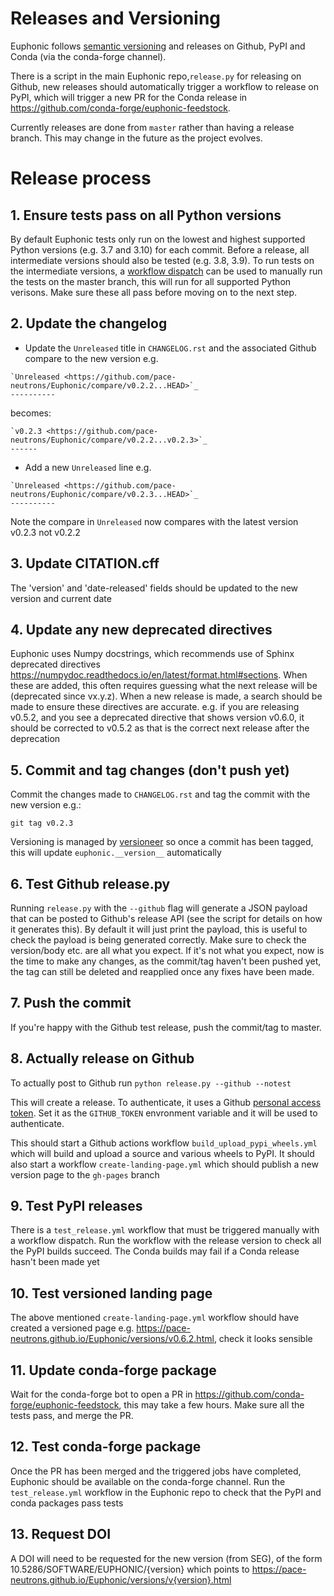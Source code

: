 # Releases and Versioning

Euphonic follows [semantic versioning](https://semver.org/) and releases on
Github, PyPI and Conda (via the conda-forge channel).

There is a script in the main Euphonic repo,`release.py` for releasing on Github,
new releases should automatically trigger a workflow to release on PyPI, which
will trigger a new PR for the Conda release in
https://github.com/conda-forge/euphonic-feedstock.

Currently releases are done from `master` rather than having a release branch.
This may change in the future as the project evolves.

# Release process
## 1. Ensure tests pass on all Python versions
By default Euphonic tests only run on the lowest and highest supported Python
versions (e.g. 3.7 and 3.10) for each commit. Before a release, all
intermediate versions should also be tested (e.g. 3.8, 3.9). To run tests on
the intermediate versions, a
[workflow dispatch](https://docs.github.com/en/actions/using-workflows/events-that-trigger-workflows#workflow_dispatch)
can be used to manually run the tests on the master branch, this will run for
all supported Python verisons. Make sure these all pass before moving on to
the next step.

## 2. Update the changelog
* Update the `Unreleased` title in `CHANGELOG.rst` and the associated Github
compare to the new version e.g.
```
`Unreleased <https://github.com/pace-neutrons/Euphonic/compare/v0.2.2...HEAD>`_
----------
```
becomes:
```
`v0.2.3 <https://github.com/pace-neutrons/Euphonic/compare/v0.2.2...v0.2.3>`_
------
```

* Add a new `Unreleased` line e.g.
```
`Unreleased <https://github.com/pace-neutrons/Euphonic/compare/v0.2.3...HEAD>`_
----------
```
Note the compare in `Unreleased` now compares with the latest version v0.2.3
not v0.2.2

## 3. Update CITATION.cff

The 'version' and 'date-released' fields should be updated to the new version
and current date

## 4. Update any new deprecated directives

Euphonic uses Numpy docstrings, which recommends use of Sphinx deprecated directives
https://numpydoc.readthedocs.io/en/latest/format.html#sections. When these are added,
this often requires guessing what the next release will be (deprecated since vx.y.z).
When a new release is made, a search should be made to ensure these directives are
accurate. e.g. if you are releasing v0.5.2, and you see a deprecated directive that
shows version v0.6.0, it should be corrected to v0.5.2 as that is the correct next
release after the deprecation

## 5. Commit and tag changes (don't push yet)
Commit the changes made to `CHANGELOG.rst` and tag the commit with the new
version e.g.:

```
git tag v0.2.3
```
Versioning is managed by
[versioneer](https://github.com/warner/python-versioneer) so once a
commit has been tagged, this will update `euphonic.__version__`
automatically

## 6. Test Github release.py
Running `release.py` with the `--github` flag will generate a JSON payload that
can be posted to Github's release API (see the script for details on how it
generates this). By default it will just print the payload, this is useful to
check the payload is being generated correctly. Make sure to check the 
version/body etc. are all what you expect. If it's not what you expect, now
is the time to make any changes, as the commit/tag haven't been pushed yet,
the tag can still be deleted and reapplied once any fixes have been made.

## 7. Push the commit
If you're happy with the Github test release, push the commit/tag to master.

## 8. Actually release on Github
To actually post to Github run
`python release.py --github --notest`

This will create a release. To authenticate, it uses a Github 
[personal access token](https://help.github.com/en/github/authenticating-to-github/creating-a-personal-access-token-for-the-command-line).
Set it as the `GITHUB_TOKEN` envronment variable and it will be used to
authenticate.

This should start a Github actions workflow `build_upload_pypi_wheels.yml`
which will build and upload a source and various wheels to PyPI. It
should also start a workflow `create-landing-page.yml` which should
publish a new version page to the `gh-pages` branch

## 9. Test PyPI releases
There is a `test_release.yml` workflow that must be triggered manually with
a workflow dispatch. Run the workflow with the release version to check all
the PyPI builds succeed. The Conda builds may fail if a Conda release hasn't
been made yet

## 10. Test versioned landing page
The above mentioned  `create-landing-page.yml` workflow should have created
a versioned page e.g. https://pace-neutrons.github.io/Euphonic/versions/v0.6.2.html,
check it looks sensible

## 11. Update conda-forge package
Wait for the conda-forge bot to open a PR in https://github.com/conda-forge/euphonic-feedstock,
this may take a few hours. Make sure all the tests pass, and merge the PR.

## 12. Test conda-forge package
Once the PR has been merged and the triggered jobs have completed, Euphonic
should be available on the conda-forge channel. Run the `test_release.yml`
workflow in the Euphonic repo to check that the PyPI and conda packages
pass tests

## 13. Request DOI
A DOI will need to be requested for the new version (from SEG), of the form
10.5286/SOFTWARE/EUPHONIC/{version} which points to
https://pace-neutrons.github.io/Euphonic/versions/v{version}.html


